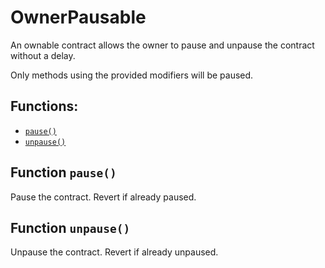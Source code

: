 # OwnerPausable

An ownable contract allows the owner to pause and unpause the contract without a delay.

Only methods using the provided modifiers will be paused.

## Functions:

- [`pause()`](ownerpausable.md#OwnerPausable-pause--)
- [`unpause()`](ownerpausable.md#OwnerPausable-unpause--)

## Function `pause()` <a id="OwnerPausable-pause--"></a>

Pause the contract. Revert if already paused.

## Function `unpause()` <a id="OwnerPausable-unpause--"></a>

Unpause the contract. Revert if already unpaused.
